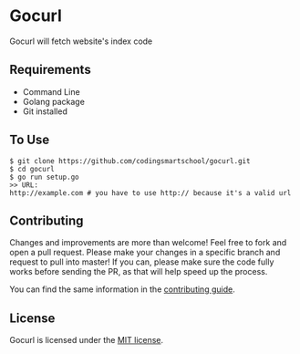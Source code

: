 # Gocurl
Gocurl will fetch website's index code

## Requirements
* Command Line
* Golang package
* Git installed

## To Use
```shell
$ git clone https://github.com/codingsmartschool/gocurl.git
$ cd gocurl
$ go run setup.go
>> URL:
http://example.com # you have to use http:// because it's a valid url
```

## Contributing
Changes and improvements are more than welcome! Feel free to fork and open a pull request. Please make your changes in a specific branch and request to pull into master! If you can, please make sure the code fully works before sending the PR, as that will help speed up the process.

You can find the same information in the [contributing guide](CONTRIBUTING.MD).
## License
Gocurl is licensed under the [MIT license](https://github.com/codingsmartschool/gocurl/blob/master/LICENSE).
